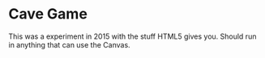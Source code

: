 # Cave Game
This was a experiment in 2015 with the <canvas> stuff HTML5 gives you.
Should run in anything that can use the Canvas.
